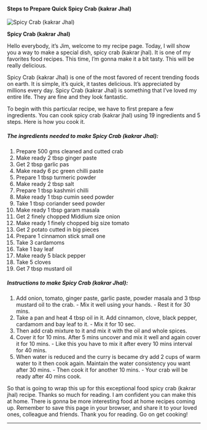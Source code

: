             

#### Steps to Prepare Quick Spicy Crab (kakrar Jhal)

![Spicy Crab (kakrar Jhal)](https://img-global.cpcdn.com/recipes/153fbb309aa50caa/751x532cq70/spicy-crab-kakrar-jhal-recipe-main-photo.jpg)

**Spicy Crab (kakrar Jhal)**

Hello everybody, it’s Jim, welcome to my recipe page. Today, I will show you a way to make a special dish, spicy crab (kakrar jhal). It is one of my favorites food recipes. This time, I’m gonna make it a bit tasty. This will be really delicious.

Spicy Crab (kakrar Jhal) is one of the most favored of recent trending foods on earth. It is simple, it’s quick, it tastes delicious. It’s appreciated by millions every day. Spicy Crab (kakrar Jhal) is something that I’ve loved my entire life. They are fine and they look fantastic.

To begin with this particular recipe, we have to first prepare a few ingredients. You can cook spicy crab (kakrar jhal) using 19 ingredients and 5 steps. Here is how you cook it.

##### The ingredients needed to make Spicy Crab (kakrar Jhal):

1.  Prepare 500 gms cleaned and cutted crab
2.  Make ready 2 tbsp ginger paste
3.  Get 2 tbsp garlic pas
4.  Make ready 6 pc green chilli paste
5.  Prepare 1 tbsp turmeric powder
6.  Make ready 2 tbsp salt
7.  Prepare 1 tbsp kashmiri chilli
8.  Make ready 1 tbsp cumin seed powder
9.  Take 1 tbsp coriander seed powder
10.  Make ready 1 tbsp garam masala
11.  Get 2 finely chopped Middium size onion
12.  Make ready 1 finely chopped big size tomato
13.  Get 2 potato cutted in big pieces
14.  Prepare 1 cinnamon stick small one
15.  Take 3 cardamoms
16.  Take 1 bay leaf
17.  Make ready 5 black pepper
18.  Take 5 cloves
19.  Get 7 tbsp mustard oil

##### Instructions to make Spicy Crab (kakrar Jhal):

1.  Add onion, tomato, ginger paste, garlic paste, powder masala and 3 tbsp mustard oil to the crab. - Mix it well using your hands. - Rest it for 30 mins.
2.  Take a pan and heat 4 tbsp oil in it. Add cinnamon, clove, black pepper, cardamom and bay leaf to it. - Mix it for 10 sec.
3.  Then add crab mixture to it and mix it with the oil and whole spices.
4.  Cover it for 10 mins. After 5 mins uncover and mix it well and again cover it for 10 mins. - Like this you have to mix it after every 10 mins interval for 40 mins.
5.  When water is reduced and the curry is became dry add 2 cups of warm water to it then cook again. Maintain the water consistency you want after 30 mins. - Then cook it for another 10 mins. - Your crab will be ready after 40 mins cook.

So that is going to wrap this up for this exceptional food spicy crab (kakrar jhal) recipe. Thanks so much for reading. I am confident you can make this at home. There is gonna be more interesting food at home recipes coming up. Remember to save this page in your browser, and share it to your loved ones, colleague and friends. Thank you for reading. Go on get cooking!

* * *